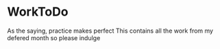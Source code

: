 # WorkToDo
As the saying, practice makes perfect
This contains all the work from my defered month so please indulge 
